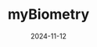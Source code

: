 ---  
layout: startup_page  
title: "myBiometry"  
id: "mybiometry.com"  
permalink: "/mybiometrymybiometry.com11122024/"  
website: "https://www.mybiometry.com/"  
funding_round: "Seed"  
funding_amount: "$5M"  
investors: "Dexcom Ventures, CareSource Indiana, Elevate Ventures"  
about: "myBiometry develops and provides data-driven solutions for early detection of asthma and COPD exacerbations. Their fenoTRACK solution uses a non-invasive breath test to measure inflammation, enabling proactive care and preventative interventions. This empowers patients to better manage their chronic conditions and reduces healthcare burden."  
markets: "Healthtech, Medical Devices, Diagnostics"  
hq: "Lowell, Massachusetts, United States"  
founded_year: "2013"  
linkedin: "https://www.linkedin.com/company/mybiometry"  
twitter: "https://twitter.com/mybiometry"  
instagram: ""  
facebook: ""  
crunchbase: "https://www.crunchbase.com/organization/biometry?utm_source=linkedin&utm_medium=referral&utm_campaign=linkedin_companies&utm_content=profile_cta_anon&trk=funding_crunchbase"  
pitchbook: "https://pitchbook.com/profiles/company/166873-78"  

date_display: "12-Nov-2024"  
date: "2024-11-12"

# SEO Optimization  
meta_title: "myBiometry - Seed Funding ($5M)"  
meta_description: "myBiometry, myBiometry develops and provides data-driven solutions for early detection of asthma and COPD exacerbations. Their fenoTRACK solution uses a non-invas..."  
meta_keywords: "myBiometry, Healthtech, Medical Devices, Diagnostics, Seed funding"  
canonical_url: "https://startup.projectstartups.com/mybiometrymybiometry.com11122024/"  
---